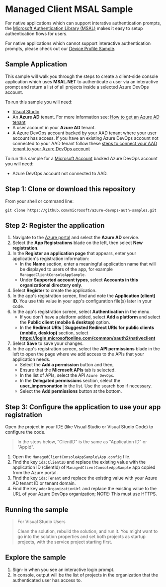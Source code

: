 # Managed Client MSAL Sample

For native applications which can support interative authentication prompts, the [Microsoft Authentication Library (MSAL)](https://docs.microsoft.com/azure/active-directory/develop/msal-overview) makes it easy to setup authentication flows for users.

For native applications which cannot support interactive authentication prompts, please check out our [Device Profile Sample](./../DeviceProfileSample/README.md).

## Sample Application

This sample will walk you through the steps to create a client-side console application which uses **MSAL.NET** to authenticate a user via an interactive prompt and return a list of all projects inside a selected Azure DevOps account.

To run this sample you will need:

- [Visual Studio](https://visualstudio.microsoft.com/downloads/)
- An **Azure AD** tenant. For more information see: [How to get an Azure AD tenant](https://docs.microsoft.com/azure/active-directory/develop/quickstart-create-new-tenant)
- A user account in your **Azure AD** tenant.
- A Azure DevOps account backed by your AAD tenant where your user account has access. If you have an existing Azure DevOps account not connected to your AAD tenant follow these [steps to connect your AAD tenant to your Azure DevOps account](https://docs.microsoft.com/azure/devops/organizations/accounts/manage-azure-active-directory-groups-vsts?view=vsts&tabs=new-nav)

To run this sample for a [Microsoft Account](https://account.microsoft.com/account) backed Azure DevOps account you will need:

- Azure DevOps account not connected to AAD.

## Step 1: Clone or download this repository

From your shell or command line:

```console
git clone https://github.com/microsoft/azure-devops-auth-samples.git
```

## Step 2: Register the application

1. Navigate to the [Azure portal](https://portal.azure.com) and select the **Azure AD** service.
1. Select the **App Registrations** blade on the left, then select **New registration**.
1. In the **Register an application page** that appears, enter your application's registration information:
   - In the **Name** section, enter a meaningful application name that will be displayed to users of the app, for example `ManagedClientConsoleAppSample`.
   - Under **Supported account types**, select **Accounts in this organizational directory only**.
1. Select **Register** to create the application.
1. In the app's registration screen, find and note the **Application (client) ID**. You use this value in your app's configuration file(s) later in your code.
1. In the app's registration screen, select **Authentication** in the menu.
   - If you don't have a platform added, select **Add a platform** and select the **Public client (mobile & desktop)** option.
   - In the **Redirect URIs** | **Suggested Redirect URIs for public clients (mobile, desktop)** section, select **https://login.microsoftonline.com/common/oauth2/nativeclient**
1. Select **Save** to save your changes.
1. In the app's registration screen, select the **API permissions** blade in the left to open the page where we add access to the APIs that your application needs.
   - Select the **Add a permission** button and then,
   - Ensure that the **Microsoft APIs** tab is selected.
   - In the list of APIs, select the API `Azure DevOps`.
   - In the **Delegated permissions** section, select the **user_impersonation** in the list. Use the search box if necessary.
   - Select the **Add permissions** button at the bottom.

## Step 3: Configure the application to use your app registration

Open the project in your IDE (like Visual Studio or Visual Studio Code) to configure the code.

> In the steps below, "ClientID" is the same as "Application ID" or "AppId".

1. Open the `ManagedClientConsoleAppSample\App.config` file.
1. Find the key `ida:ClientID` and replace the existing value with the application ID (clientId) of `ManagedClientConsoleAppSample` app copied from the Azure portal.
1. Find the key `ida:Tenant` and replace the existing value with your Azure AD tenant ID or tenant domain.
1. Find the key `ado:OrganizationUrl` and replace the existing value to the URL of your Azure DevOps organization; NOTE: This must use HTTPS.

## Running the sample

> For Visual Studio Users
>
> Clean the solution, rebuild the solution, and run it.  You might want to go into the solution properties and set both projects as startup projects, with the service project starting first.

## Explore the sample

1. Sign-in when you see an interactive login prompt.
1. In console, output will be the list of projects in the organization that the authenticated user has access to.
